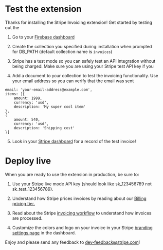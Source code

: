 # Test the extension 

Thanks for installing the Stripe Invoicing extension! Get started by testing out the 

1. Go to your [Firebase dashboard](console.firebase.google.com)

2. Create the collection you specified during installation when prompted for DB_PATH (default collection name is `invoices`)

3. Stripe has a test mode so you can safely test an API integration without being charged. Make sure you are using your Stripe test API key if you 

4. Add a document to your collection to test the invoicing functionality. Use your email address so you can verify that the email was sent

```
email: 'your-email-address@example.com',
items: [{
    amount: 1999,
    currency: 'usd',
    description: 'My super cool item'
},
{
    amount: 540,
    currency: 'usd',
    description: 'Shipping cost'
}]

```

5. Look in your [Stripe dashboard](https://dashboard.stripe.com/test/invoices) for a record of the test invoice!

# Deploy live 

When you are ready to use the extension in production, be sure to: 

1. Use your Stripe live mode API key (should look like sk_123456789 not sk_test_123456789).

2. Understand how Stripe prices invoices by reading about our [Billing pricing tier.](https://stripe.com/billing/pricing)

3. Read about the Stripe [invoicing workflow](https://stripe.com/docs/billing/invoices/workflow) to understand how invoices are processed. 

4. Customize the colors and logo on your invoice in your Stripe [branding settings page](https://dashboard.stripe.com/settings/branding) in the dashboard.

Enjoy and please send any feedback to dev-feedback@stripe.com!